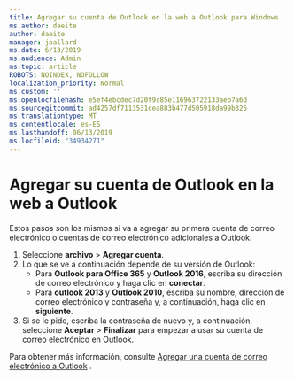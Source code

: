 ```yaml
---
title: Agregar su cuenta de Outlook en la web a Outlook para Windows
ms.author: daeite
author: daeite
manager: joallard
ms.date: 6/13/2019
ms.audience: Admin
ms.topic: article
ROBOTS: NOINDEX, NOFOLLOW
localization_priority: Normal
ms.custom: ''
ms.openlocfilehash: e5ef4ebcdec7d20f9c85e116963722133aeb7a6d
ms.sourcegitcommit: ad4257df7113531cea883b477d505918da99b325
ms.translationtype: MT
ms.contentlocale: es-ES
ms.lasthandoff: 06/13/2019
ms.locfileid: "34934271"
---
```

# <a name="add-your-outlook-on-the-web-account-to-outlook"></a>Agregar su cuenta de Outlook en la web a Outlook

Estos pasos son los mismos si va a agregar su primera cuenta de correo electrónico o cuentas de correo electrónico adicionales a Outlook.

1. Seleccione **archivo** > **Agregar cuenta**.
1. Lo que se ve a continuación depende de su versión de Outlook:
    - Para **Outlook para Office 365** y **Outlook 2016**, escriba su dirección de correo electrónico y haga clic en **conectar**.
    - Para **outlook 2013** y **Outlook 2010**, escriba su nombre, dirección de correo electrónico y contraseña y, a continuación, haga clic en **siguiente**.
1. Si se le pide, escriba la contraseña de nuevo y, a continuación, seleccione **Aceptar** > **Finalizar** para empezar a usar su cuenta de correo electrónico en Outlook.

Para obtener más información, consulte [Agregar una cuenta de correo electrónico a Outlook](https://support.office.com/article/6e27792a-9267-4aa4-8bb6-c84ef146101b) .
